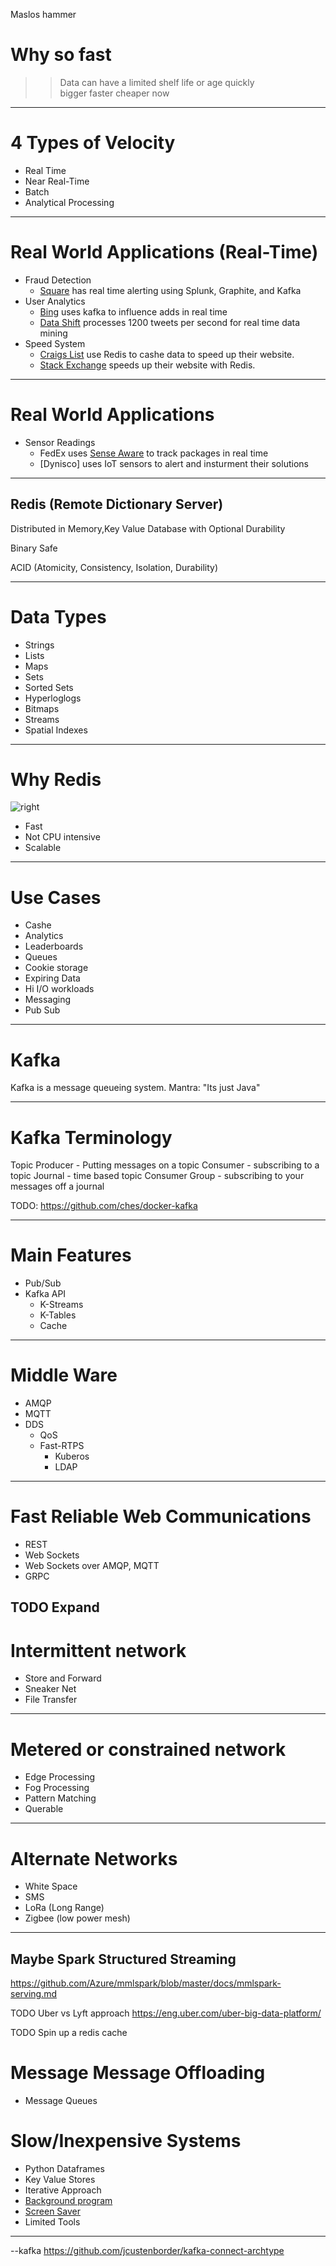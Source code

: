 Maslos hammer

# Why so fast

>> Data can have a limited shelf life or age quickly  
bigger faster cheaper now

---

# 4 Types of Velocity
* Real Time
* Near Real-Time
* Batch
* Analytical Processing

---

# Real World Applications (Real-Time)
* Fraud Detection
    * [Square](https://cwiki.apache.org/confluence/display/KAFKA/Powered+By) has real time alerting using Splunk, Graphite, and Kafka
* User Analytics 
    * [Bing](https://azure.microsoft.com/en-us/blog/processing-trillions-of-events-per-day-with-apache-kafka-on-azure/) uses kafka to influence adds in real time
    * [Data Shift](http://highscalability.com/blog/2011/11/29/datasift-architecture-realtime-datamining-at-120000-tweets-p.html) processes 1200 tweets per second for real time data mining
* Speed System
    * [Craigs List](https://blog.zawodny.com/2011/02/26/redis-sharding-at-craigslist/) use Redis to cashe data to speed up their website.
    * [Stack Exchange](https://meta.stackexchange.com/questions/69164/does-stack-exchange-use-caching-and-if-so-how/69172#69172) speeds up their website with Redis.



---

# Real World Applications
* Sensor Readings 
    * FedEx uses [Sense Aware](https://www.senseaware.com/how-it-works/) to track packages in real time
    * [Dynisco] uses IoT sensors to alert and insturment their solutions

---


 
## Redis (Remote Dictionary Server)

Distributed in Memory,Key Value Database with Optional Durability

Binary Safe

ACID (Atomicity, Consistency, Isolation, Durability)

---

# Data Types
* Strings
* Lists
* Maps
* Sets
* Sorted Sets
* Hyperloglogs
* Bitmaps
* Streams
* Spatial Indexes 


---
# Why Redis
![right](https://microshak.github.io/MicroNotes/Images/Redis.png)
*   Fast
*   Not CPU intensive
*   Scalable
---
# Use Cases
* Cashe
* Analytics
* Leaderboards
* Queues
* Cookie storage
* Expiring Data
* Hi I/O workloads
* Messaging 
* Pub Sub

---
# Kafka
Kafka is a message queueing system.
Mantra: "Its just Java"

---

# Kafka Terminology
Topic
Producer - Putting messages on a topic
Consumer - subscribing to a topic
Journal - time based topic
Consumer Group - subscribing to your messages off a journal

TODO: https://github.com/ches/docker-kafka

---
# Main Features
* Pub/Sub
* Kafka API
  * K-Streams
  * K-Tables
  * Cache

---
# Middle Ware
* AMQP
* MQTT
* DDS
  * QoS
  * Fast-RTPS
    * Kuberos
    * LDAP

---

# Fast Reliable Web Communications
* REST
* Web Sockets
* Web Sockets over AMQP, MQTT
* GRPC

TODO Expand
---
# Intermittent network
* Store and Forward
* Sneaker Net
* File Transfer
---
# Metered or constrained network
* Edge Processing
* Fog Processing
* Pattern Matching
* Querable 
---

# Alternate Networks
* White Space
* SMS
* LoRa (Long Range)
* Zigbee (low power mesh)
---

## Maybe Spark Structured Streaming
https://github.com/Azure/mmlspark/blob/master/docs/mmlspark-serving.md



TODO Uber vs Lyft approach
https://eng.uber.com/uber-big-data-platform/

TODO Spin up a redis cache

# Message Message Offloading
* Message Queues

# Slow/Inexpensive Systems
* Python Dataframes
* Key Value Stores
* Iterative Approach
* [Background program](https://boinc.berkeley.edu/projects.php) 
* [Screen Saver](https://www.harding.edu/fmccown/screensaver/screensaver.html)
* Limited Tools
---


--kafka
https://github.com/jcustenborder/kafka-connect-archtype